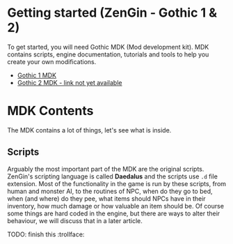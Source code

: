 # Getting started (ZenGin - Gothic 1 & 2)
To get started, you will need Gothic MDK (Mod development kit). MDK contains scripts, engine documentation, tutorials and tools to help you create your own modifications.
- [Gothic 1 MDK](https://github.com/PhoenixTales/gothic-devkit)
- [Gothic 2 MDK - link not yet available](#)

# MDK Contents

The MDK contains a lot of things, let's see what is inside.

## Scripts

Arguably the most important part of the MDK are the original scripts. ZenGin's scripting language is called **Daedalus** and the scripts use `.d` file extension. Most of the functionality in the game is run by these scripts, from human and monster AI, to the routines of NPC, when do they go to bed, when (and where) do they pee, what items should NPCs have in their inventory, how much damage or how valuable an item should be. Of course some things are hard coded in the engine, but there are ways to alter their behaviour, we will discuss that in a later article.

TODO: finish this :trollface:
